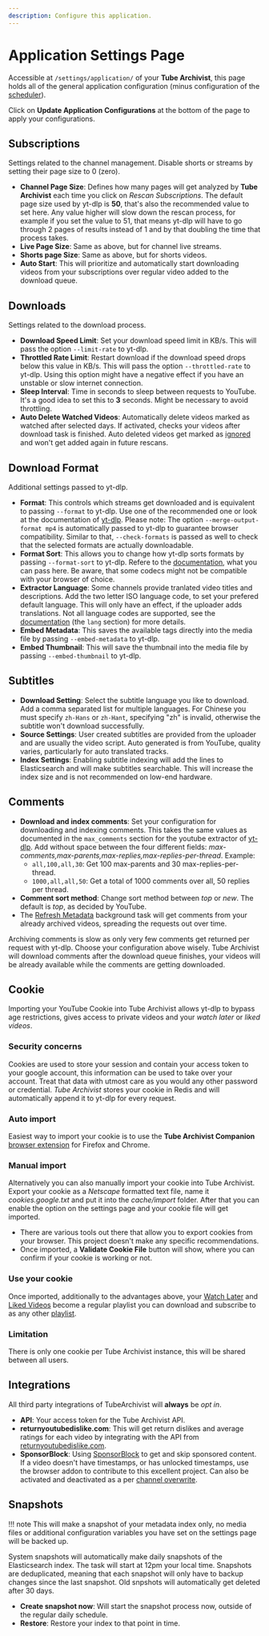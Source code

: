 ```yaml
---
description: Configure this application.
---
```


# Application Settings Page
Accessible at `/settings/application/` of your **Tube Archivist**, this page holds all of the general application configuration (minus configuration of the [scheduler](scheduling.md)).

Click on **Update Application Configurations** at the bottom of the page to apply your configurations.

## Subscriptions
Settings related to the channel management. Disable shorts or streams by setting their page size to 0 (zero).

- **Channel Page Size**: Defines how many pages will get analyzed by **Tube Archivist** each time you click on *Rescan Subscriptions*. The default page size used by yt-dlp is **50**, that's also the recommended value to set here. Any value higher will slow down the rescan process, for example if you set the value to 51, that means yt-dlp will have to go through 2 pages of results instead of 1 and by that doubling the time that process takes.
- **Live Page Size**: Same as above, but for channel live streams.
- **Shorts page Size**: Same as above, but for shorts videos.
- **Auto Start**: This will prioritize and automatically start downloading videos from your subscriptions over regular video added to the download queue.

## Downloads
Settings related to the download process.

- **Download Speed Limit**: Set your download speed limit in KB/s. This will pass the option `--limit-rate` to yt-dlp.
- **Throttled Rate Limit**: Restart download if the download speed drops below this value in KB/s. This will pass the option `--throttled-rate` to yt-dlp. Using this option might have a negative effect if you have an unstable or slow internet connection.
- **Sleep Interval**: Time in seconds to sleep between requests to YouTube. It's a good idea to set this to **3** seconds. Might be necessary to avoid throttling.
- **Auto Delete Watched Videos**: Automatically delete videos marked as watched after selected days. If activated, checks your videos after download task is finished. Auto deleted videos get marked as [ignored](../downloads.md#the-download-queue) and won't get added again in future rescans.

## Download Format
Additional settings passed to yt-dlp.

- **Format**: This controls which streams get downloaded and is equivalent to passing `--format` to yt-dlp. Use one of the recommended one or look at the documentation of [yt-dlp](https://github.com/yt-dlp/yt-dlp#format-selection). Please note: The option `--merge-output-format mp4` is automatically passed to yt-dlp to guarantee browser compatibility. Similar to that, `--check-formats` is passed as well to check that the selected formats are actually downloadable.
- **Format Sort**: This allows you to change how yt-dlp sorts formats by passing `--format-sort` to yt-dlp. Refere to the [documentation](https://github.com/yt-dlp/yt-dlp#sorting-formats), what you can pass here. Be aware, that some codecs might not be compatible with your browser of choice.
- **Extractor Language**: Some channels provide tranlated video titles and descriptions. Add the two letter ISO language code, to set your prefered default language. This will only have an effect, if the uploader adds translations. Not all language codes are supported, see the [documentation](https://github.com/yt-dlp/yt-dlp#youtube) (the `lang` section) for more details.
- **Embed Metadata**: This saves the available tags directly into the media file by passing `--embed-metadata` to yt-dlp.
- **Embed Thumbnail**: This will save the thumbnail into the media file by passing `--embed-thumbnail` to yt-dlp.

## Subtitles

- **Download Setting**: Select the subtitle language you like to download. Add a comma separated list for multiple languages. For Chinese you must specify `zh-Hans` or `zh-Hant`, specifying "zh" is invalid, otherwise the subtitle won't download successfully.
- **Source Settings**: User created subtitles are provided from the uploader and are usually the video script. Auto generated is from YouTube, quality varies, particularly for auto translated tracks.
- **Index Settings**: Enabling subtitle indexing will add the lines to Elasticsearch and will make subtitles searchable. This will increase the index size and is not recommended on low-end hardware.

## Comments

- **Download and index comments**: Set your configuration for downloading and indexing comments. This takes the same values as documented in the `max_comments` section for the youtube extractor of [yt-dlp](https://github.com/yt-dlp/yt-dlp#youtube). Add without space between the four different fields: *max-comments,max-parents,max-replies,max-replies-per-thread*. Example:
    - `all,100,all,30`: Get 100 max-parents and 30 max-replies-per-thread.
    - `1000,all,all,50`: Get a total of 1000 comments over all, 50 replies per thread.
- **Comment sort method**: Change sort method between *top* or *new*. The default is *top*, as decided by YouTube.
- The [Refresh Metadata](scheduling.md#refresh-metadata) background task will get comments from your already archived videos, spreading the requests out over time.

Archiving comments is slow as only very few comments get returned per request with yt-dlp. Choose your configuration above wisely. Tube Archivist will download comments after the download queue finishes, your videos will be already available while the comments are getting downloaded.

## Cookie
Importing your YouTube Cookie into Tube Archivist allows yt-dlp to bypass age restrictions, gives access to private videos and your *watch later* or *liked videos*.

### Security concerns
Cookies are used to store your session and contain your access token to your google account, this information can be used to take over your account. Treat that data with utmost care as you would any other password or credential. *Tube Archivist* stores your cookie in Redis and will automatically append it to yt-dlp for every request.

### Auto import
Easiest way to import your cookie is to use the **Tube Archivist Companion** [browser extension](https://github.com/tubearchivist/browser-extension) for Firefox and Chrome.

### Manual import
Alternatively you can also manually import your cookie into Tube Archivist. Export your cookie as a *Netscape* formatted text file, name it *cookies.google.txt* and put it into the *cache/import* folder. After that you can enable the option on the settings page and your cookie file will get imported.

- There are various tools out there that allow you to export cookies from your browser. This project doesn't make any specific recommendations.
- Once imported, a **Validate Cookie File** button will show, where you can confirm if your cookie is working or not.

### Use your cookie
Once imported, additionally to the advantages above, your [Watch Later](https://www.youtube.com/playlist?list=WL) and [Liked Videos](https://www.youtube.com/playlist?list=LL) become a regular playlist you can download and subscribe to as any other [playlist](../playlists.md).

### Limitation
There is only one cookie per Tube Archivist instance, this will be shared between all users.

## Integrations
All third party integrations of TubeArchivist will **always** be *opt in*.

- **API**: Your access token for the Tube Archivist API.
- **returnyoutubedislike.com**: This will get return dislikes and average ratings for each video by integrating with the API from [returnyoutubedislike.com](https://www.returnyoutubedislike.com/).
- **SponsorBlock**: Using [SponsorBlock](https://sponsor.ajay.app/) to get and skip sponsored content. If a video doesn't have timestamps, or has unlocked timestamps, use the browser addon to contribute to this excellent project. Can also be activated and deactivated as a per [channel overwrite](../channels.md#about).

## Snapshots
!!! note
    This will make a snapshot of your metadata index only, no media files or additional configuration variables you have set on the settings page will be backed up.

System snapshots will automatically make daily snapshots of the Elasticsearch index. The task will start at 12pm your local time. Snapshots are deduplicated, meaning that each snapshot will only have to backup changes since the last snapshot. Old snpshots will automatically get deleted after 30 days.

- **Create snapshot now**: Will start the snapshot process now, outside of the regular daily schedule.
- **Restore**: Restore your index to that point in time.
